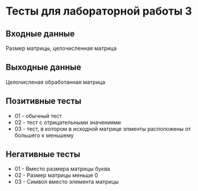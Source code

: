 # Тесты для лабораторной работы 3

## Входные данные
Размер матрицы, целочисленная матрица

## Выходные данные
Целочисленая обработанная матрица

## Позитивные тесты
- 01 - обычный тест
- 02 - тест с отрицательными значениями
- 03 - тест, в котором в исходной матрице элменты расположены от большего к меньшему

## Негативные тесты
- 01 - Вместо размера матрицы буква
- 02 - Размер матрицы меньше 0
- 03 - Символ вместо элемента матрицы
